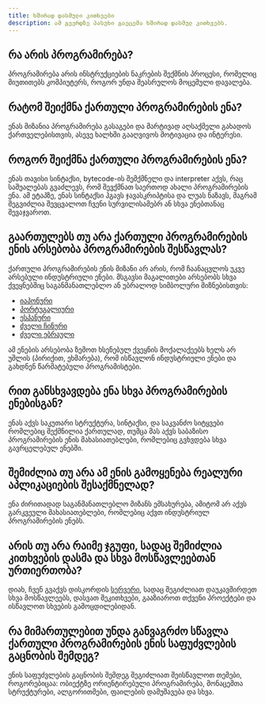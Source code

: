 ```yaml
---
title: ხშირად დასმული კითხვები
description: ამ გვერდზე პასუხი გაეცემა ხშირად დასმულ კითხვებს.
---
```


## რა არის პროგრამირება?

პროგრამირება არის ინსტრუქციების ნაკრების შექმნის პროცესი, რომელიც მიუთითებს კომპიუტერს, როგორ უნდა შეასრულოს მოცემული დავალება.

## რატომ შეიქმნა ქართული პროგრამირების ენა?

ენას მიზანია პროგრამირება გასაგები და მარტივად აღსაქმელი გახადოს ქართველებისთვის, ასევე ხალხში გააღვივოს მოტივაცია და ინტერესი.

## როგორ შეიქმნა ქართული პროგრამირების ენა?

ენას თავისი სინტაქსი, bytecode-ის შემქმნელი და interpreter აქვს, რაც საშუალებას გვაძლევს, რომ შევქმნათ საერთოდ ახალი პროგრამირების ენა. ამ ეტაპზე, ენას სინტაქსი ჰგავს ჯავასკრიპტისა და ლუას ნაზავს, მაგრამ შეგვიძლია შევცვალოთ ჩვენი სურვილისამებრ ან სხვა ენებთანაც შევაჯვაროთ.

## გაართულებს თუ არა ქართული პროგრამირების ენის არსებობა პროგრამირების შესწავლას?

ქართული პროგრამირების ენის მიზანი არ არის, რომ ჩაანაცვლოს უკვე არსებული ინდუსტრიული ენები. მსგავსი მაგალითები არსებობს სხვა ქვეყნებშიც საგანმანათლებლო ან უბრალოდ სიმბოლური მიზნებისთვის:

 - [იაპონური](https://dolittle.eplang.jp/)
 - [პორტუგალიური](https://portugol.dev/)
 - [ესპანური](https://www.lenguajelatino.org/)
 - [ძველი ჩინური](https://wy-lang.org/)
 - [ძველი ებრაული](https://github.com/elonlit/Genesis/)

ამ ენების არსებობა ზემოთ ხსენებულ ქვეყნის მოქალაქეებს ხელს არ უშლის (პირიქით, ეხმარება), რომ ისწავლონ ინდუსტრიული ენები და გახდნენ წარმატებული პროგრამისტები.

## რით განსხვავდება ენა სხვა პროგრამირების ენებისგან?

ენას აქვს საკუთარი სტრუქტურა, სინტაქსი, და საკვანძო სიტყვები რომლებიც შექმნილია ქართულად, თუმცა მას აქვს საბაზისო პროგრამირების ენის მახასიათებლები, რომლებიც გვხვდება სხვა გავრცელებულ ენებში.

## შემიძლია თუ არა ამ ენის გამოყენება რეალური აპლიკაციების შესაქმნელად?

ენა ძირითადად საგანმანათლებლო მიზანს ემსახურება, ამიტომ არ აქვს გარკვეული მახასიათებლები, რომლებიც აქვთ ინდუსტრიულ პროგრამირების ენებს.

## არის თუ არა რაიმე ჯგუფი, სადაც შემიძლია კითხვების დასმა და სხვა მოსწავლეებთან ურთიერთობა?

დიახ, ჩვენ გვაქვს დისკორდის [სერვერი](https://discord.gg/aFrPHspzzs), სადაც შეგიძლიათ დაუკავშირდეთ სხვა მოსწავლეებს, დასვათ შეკითხვები, გააზიაროთ თქვენი პროექტები და ისწავლოთ სხვების გამოცდილებიდან.

## რა მიმართულებით უნდა განვაგრძო სწავლა ქართული პროგრამირების ენის საფუძვლების გაცნობის შემდეგ?

ენის საფუძვლების გაცნობის შემდეგ შეგიძლიათ შეისწავლოთ თემები, როგორებიცაა: ობიექტზე ორიენტირებული პროგრამირება, მონაცემთა სტრუქტურები, ალგორითმები, ფაილების დამუშავება და სხვა.